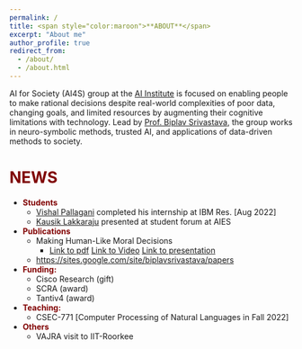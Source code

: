 ```yaml
---
permalink: /
title: <span style="color:maroon">**ABOUT**</span>
excerpt: "About me"
author_profile: true
redirect_from: 
  - /about/
  - /about.html
---
```


AI for Society (AI4S) group at the [AI Institute](https://aiisc.ai/) is focused on enabling people to make rational decisions despite real-world complexities of poor data, changing goals, and limited resources by augmenting their cognitive limitations with technology. Lead by [Prof. Biplav Srivastava](https://sites.google.com/site/biplavsrivastava), the group works in neuro-symbolic methods, trusted AI, and applications of data-driven methods to society.



<span style="color:maroon">**NEWS**</span>
======



 * <span style="color:maroon">**Students**</span>
    * [Vishal Pallagani](https://www.linkedin.com/in/vishalpallagani/)  completed his internship at IBM Res. [Aug 2022]
    * [Kausik Lakkaraju](https://kausik-l.github.io/) presented at student forum at AIES
 * <span style="color:maroon">**Publications**</span>
    * Making Human-Like Moral Decisions   
      * [Link to pdf](https://dl.acm.org/doi/pdf/10.1145/3514094.3534174) [Link to Video](https://drive.google.com/file/d/1JpVwVMHMKHDybXwjbkRChGxgW7vQOH5_/view?usp=sharing) [Link to presentation](https://drive.google.com/file/d/1pv_i5xlj6XYnqByMZxgsu-axMkwZsixs/view?usp=sharing)
    * https://sites.google.com/site/biplavsrivastava/papers 
 * <span style="color:maroon">**Funding:**</span>
    * Cisco Research (gift)
    * SCRA (award)
    * Tantiv4 (award)
 * <span style="color:maroon">**Teaching:**</span>
    * CSEC-771 [Computer Processing of Natural Languages in Fall 2022]
 * <span style="color:maroon">**Others**</span>
    * VAJRA visit to IIT-Roorkee




